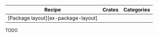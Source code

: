 | Recipe | Crates | Categories |
|--------|--------|------------|
| [Package layout][ex-package-layout] |  |  |

<div class="hidden">
TODO
</div>
